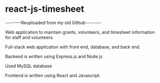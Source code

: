 # react-js-timesheet

--------Reuploaded from my old Github--------

Web application to maintain grants, volunteers, and timesheet information for staff and volunteers.

Full-stack web application with front end, database, and back end.

Backend is written using Express.js and Node.js

Used MySQL database

Frontend is written using React and Javascript.


